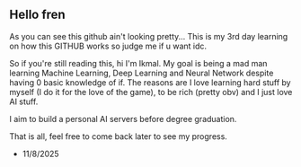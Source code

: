 ## Hello fren

As you can see this github ain't looking pretty... This is my 3rd day learning on how this GITHUB works so judge me if u want idc.

So if you're still reading this, hi I'm Ikmal. My goal is being a mad man learning Machine Learning, Deep Learning and Neural Network despite having 0 basic knowledge of if. The reasons are I love learning hard stuff by myself (I do it for the love of the game), to be rich (pretty obv) and I just love AI stuff.

I aim to build a personal AI servers before degree graduation.

That is all, feel free to come back later to see my progress.

- 11/8/2025
